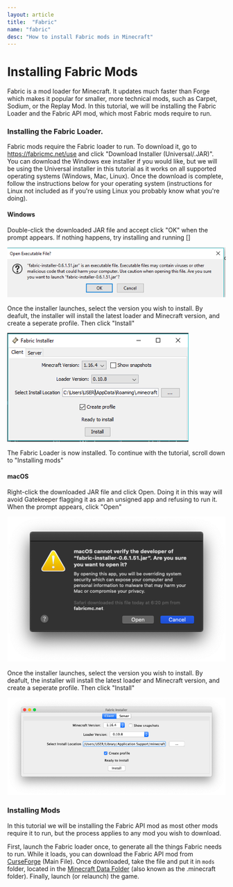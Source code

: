 ```yaml
---
layout: article
title:  "Fabric"
name: "fabric"
desc: "How to install Fabric mods in Minecraft"
---
```

# Installing Fabric Mods
Fabric is a mod loader for Minecraft. It updates much faster than Forge which makes it popular for smaller, more technical mods, such as Carpet, Sodium, or the Replay Mod. In this tutorial, we will be installing the Fabric Loader and the Fabric API mod, which most Fabric mods require to run.

### Installing the Fabric Loader.
Fabric mods require the Fabric loader to run. To download it, go to https://fabricmc.net/use and click "Download Installer (Universal/.JAR)". You can download the Windows exe installer if you would like, but we will be using the Universal installer in this tutorial as it works on all supported operating systems (Windows, Mac, Linux). Once the download is complete, follow the instructions below for your operating system (instructions for Linux not included as if you're using Linux you probably know what you're doing).

#### Windows
Double-click the downloaded JAR file and accept click "OK" when the prompt appears. If nothing happens, try installing and running []

![](/static/images/help/guides/mods/fabric/Windows-1.png) 

Once the installer launches, select the version you wish to install. By deafult, the installer will install the latest loader and Minecraft version, and create a seperate profile. Then click "Install"

![](/static/images/help/guides/mods/fabric/Windows-2.png)

The Fabric Loader is now installed. To continue with the tutorial, scroll down to "Installing mods"

#### macOS
Right-click the downloaded JAR file and click Open. Doing it in this way will avoid Gatekeeper flagging it as an an unsigned app and refusing to run it. When the prompt appears, click "Open"

![](/static/images/help/guides/mods/fabric/macOS-1.png)

Once the installer launches, select the version you wish to install. By deafult, the installer will install the latest loader and Minecraft version, and create a seperate profile. Then click "Install"

![](/static/images/help/guides/mods/fabric/macOS-2.png)

### Installing Mods
In this tutorial we will be installing the Fabric API mod as most other mods require it to run, but the process applies to any mod you wish to download.

First, launch the Fabric loader once, to generate all the things Fabric needs to run. While it loads, you can download the Fabric API mod from [CurseForge](https://www.curseforge.com/minecraft/mc-mods/fabric-api/files) (Main File). Once downloaded, take the file and put it in `mods` folder, located in the [Minecraft Data Folder](/_help/guides/finding-minecraft-data-folder) (also known as the .minecraft folder). Finally, launch (or relaunch) the game.
